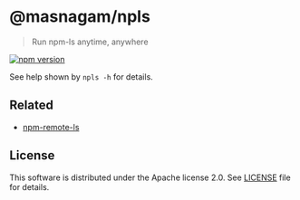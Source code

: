 # @masnagam/npls

> Run npm-ls anytime, anywhere

[![npm version](https://badge.fury.io/js/%40masnagam%2Fnpls.svg)](https://badge.fury.io/js/%40masnagam%2Fnpls)

See help shown by `npls -h` for details.

## Related

* [npm-remote-ls](https://www.npmjs.com/package/npm-remote-ls)

## License

This software is distributed under the Apache license 2.0. See [LICENSE](./LICENSE) file for details.
